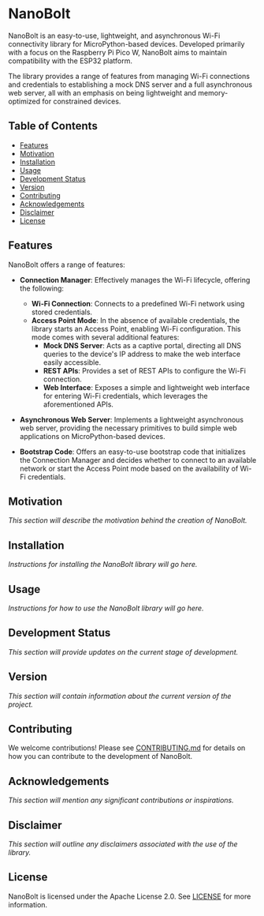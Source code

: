 # NanoBolt

NanoBolt is an easy-to-use, lightweight, and asynchronous Wi-Fi connectivity library for MicroPython-based devices. Developed primarily with a focus on the Raspberry Pi Pico W, NanoBolt aims to maintain compatibility with the ESP32 platform. 

The library provides a range of features from managing Wi-Fi connections and credentials to establishing a mock DNS server and a full asynchronous web server, all with an emphasis on being lightweight and memory-optimized for constrained devices.

## Table of Contents

* [Features](#features)
* [Motivation](#motivation)
* [Installation](#installation)
* [Usage](#usage)
* [Development Status](#development-status)
* [Version](#version)
* [Contributing](#contributing)
* [Acknowledgements](#acknowledgements)
* [Disclaimer](#disclaimer)
* [License](#license)

## Features

NanoBolt offers a range of features:

* **Connection Manager**: Effectively manages the Wi-Fi lifecycle, offering the following:
    * **Wi-Fi Connection**: Connects to a predefined Wi-Fi network using stored credentials.
    * **Access Point Mode**: In the absence of available credentials, the library starts an Access Point, enabling Wi-Fi configuration. This mode comes with several additional features:
        * **Mock DNS Server**: Acts as a captive portal, directing all DNS queries to the device's IP address to make the web interface easily accessible.
        * **REST APIs**: Provides a set of REST APIs to configure the Wi-Fi connection.
        * **Web Interface**: Exposes a simple and lightweight web interface for entering Wi-Fi credentials, which leverages the aforementioned APIs.

* **Asynchronous Web Server**: Implements a lightweight asynchronous web server, providing the necessary primitives to build simple web applications on MicroPython-based devices.

* **Bootstrap Code**: Offers an easy-to-use bootstrap code that initializes the Connection Manager and decides whether to connect to an available network or start the Access Point mode based on the availability of Wi-Fi credentials.


## Motivation

_This section will describe the motivation behind the creation of NanoBolt._

## Installation

_Instructions for installing the NanoBolt library will go here._

## Usage

_Instructions for how to use the NanoBolt library will go here._

## Development Status

_This section will provide updates on the current stage of development._

## Version

_This section will contain information about the current version of the project._

## Contributing

We welcome contributions! Please see [CONTRIBUTING.md](CONTRIBUTING.md) for details on how you can contribute to the development of NanoBolt.

## Acknowledgements

_This section will mention any significant contributions or inspirations._

## Disclaimer

_This section will outline any disclaimers associated with the use of the library._

## License

NanoBolt is licensed under the Apache License 2.0. See [LICENSE](LICENSE) for more information.
